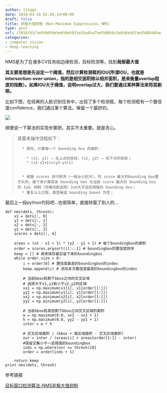 ```yaml
---
author: 111qqz
date: 2018-03-16 02:56:14+00:00
draft: false
title: 非极大值抑制（Non-Maximum Suppression，NMS）
type: post
url: /2018/03/%e9%9d%9e%e6%9e%81%e5%a4%a7%e5%80%bc%e6%8a%91%e5%88%b6%ef%bc%88non-maximum-suppression%ef%bc%8cnms%ef%bc%89/
categories:
- computer vision
- deep-learning
---
```




NMS是为了在诸多CV任务如边缘检测，目标检测等，找到**局部最大值**

**其主要思想是先设定一个阈值，然后计算检测框的IOU(所谓IOU，也就是intersection-over-union，指的是相交面积除以相并面积，是来衡量overlap程度的指数）。如果IOU大于阈值，说明overlap过大，我们要通过某种算法来将其剔除。**

比如下图，在经典的人脸识别任务中，出现了多个检测框，每个检测框有一个置信度confidence，我们通过某个算法，保留一个最好的。

[![](https://111qqz.com/wordpress/wp-content/uploads/2018/03/monroe0.jpg)
](https://111qqz.com/wordpress/wp-content/uploads/2018/03/monroe0.jpg)





顺便说一下算法的实现步骤把，其实不太重要。就是贪心。



<blockquote>其基本操作流程如下：

> 
> 
      * 首先，计算每一个 bounding box 的面积：

        * (x1, y1) ⇒ 左上点的坐标，(x2, y2) ⇒ 右下点的坐标；
        * (x2-x1+1)x(y2-y1+1)


      * 根据 scores 进行排序（一般从小到大），将 score 最大的bounding box置于队列，接下来计算其余 bounding box 与当前 score 最大的 bounding box 的 IoU，抑制（忽略也即去除）IoU大于设定阈值的 bounding box；
      * 重复以上过程，直至候选 bounding boxes 为空；

</blockquote>





最后上一段python代码吧...也很简单，直接转载了别人的...


    
    def nms(dets, thresh):
        x1 = dets[:, 0]
        y1 = dets[:, 1]
        x2 = dets[:, 2]
        y2 = dets[:, 3]
        scores = dets[:, 4]
        
        areas = (x2 - x1 + 1) * (y2 - y1 + 1) # 每个boundingbox的面积
        order = scores.argsort()[::-1] # boundingbox的置信度排序
        keep = [] # 用来保存最后留下来的boundingbox
        while order.size > 0:     
            i = order[0] # 置信度最高的boundingbox的index
            keep.append(i) # 添加本次置信度最高的boundingbox的index
            
            # 当前bbox和剩下bbox之间的交叉区域
            # 选择大于x1,y1和小于x2,y2的区域
            xx1 = np.maximum(x1[i], x1[order[1:]])
            yy1 = np.maximum(y1[i], y1[order[1:]])
            xx2 = np.minimum(x2[i], x2[order[1:]])
            yy2 = np.minimum(y2[i], y2[order[1:]])
            
            # 当前bbox和其他剩下bbox之间交叉区域的面积
            w = np.maximum(0.0, xx2 - xx1 + 1)
            h = np.maximum(0.0, yy2 - yy1 + 1)
            inter = w * h
            
            # 交叉区域面积 / (bbox + 某区域面积 - 交叉区域面积)
            ovr = inter / (areas[i] + areas[order[1:]] - inter)
            #保留交集小于一定阈值的boundingbox
            inds = np.where(ovr <= thresh)[0]
            order = order[inds + 1]
            
        return keep
    print nms(dets, thresh)





参考链接

[目标窗口检测算法-NMS非极大值抑制](https://chenzomi12.github.io/2016/12/14/YOLO-nms/)





